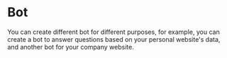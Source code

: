# Bot

You can create different bot for different purposes, for example, you can create a bot to answer questions based on your personal website's data, and another bot for your company website.
